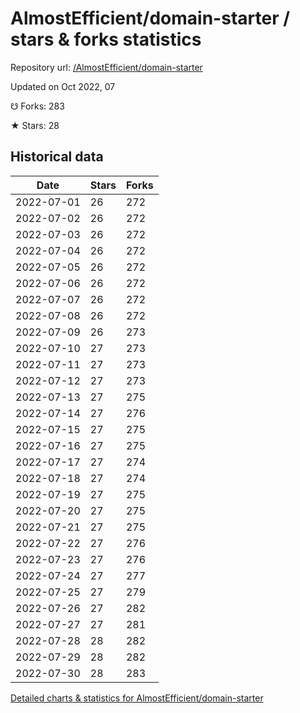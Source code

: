 # AlmostEfficient/domain-starter / stars & forks statistics

Repository url: [/AlmostEfficient/domain-starter](https://github.com/AlmostEfficient/domain-starter)

Updated on Oct 2022, 07

☋ Forks: 283

★ Stars: 28

## Historical data
| Date | Stars | Forks |
|------|-------|-------|
| 2022-07-01 | 26 | 272 | 
| 2022-07-02 | 26 | 272 | 
| 2022-07-03 | 26 | 272 | 
| 2022-07-04 | 26 | 272 | 
| 2022-07-05 | 26 | 272 | 
| 2022-07-06 | 26 | 272 | 
| 2022-07-07 | 26 | 272 | 
| 2022-07-08 | 26 | 272 | 
| 2022-07-09 | 26 | 273 | 
| 2022-07-10 | 27 | 273 | 
| 2022-07-11 | 27 | 273 | 
| 2022-07-12 | 27 | 273 | 
| 2022-07-13 | 27 | 275 | 
| 2022-07-14 | 27 | 276 | 
| 2022-07-15 | 27 | 275 | 
| 2022-07-16 | 27 | 275 | 
| 2022-07-17 | 27 | 274 | 
| 2022-07-18 | 27 | 274 | 
| 2022-07-19 | 27 | 275 | 
| 2022-07-20 | 27 | 275 | 
| 2022-07-21 | 27 | 275 | 
| 2022-07-22 | 27 | 276 | 
| 2022-07-23 | 27 | 276 | 
| 2022-07-24 | 27 | 277 | 
| 2022-07-25 | 27 | 279 | 
| 2022-07-26 | 27 | 282 | 
| 2022-07-27 | 27 | 281 | 
| 2022-07-28 | 28 | 282 | 
| 2022-07-29 | 28 | 282 | 
| 2022-07-30 | 28 | 283 | 


[Detailed charts & statistics for AlmostEfficient/domain-starter](https://reviewgithub.com/rep/AlmostEfficient/domain-starter)
